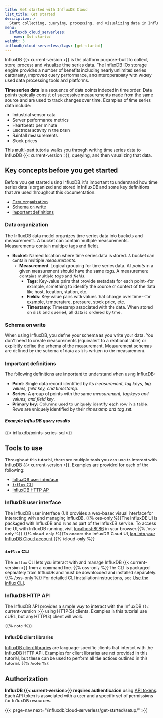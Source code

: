 ```yaml
---
title: Get started with InfluxDB Cloud
list_title: Get started
description: >
  Start collecting, querying, processing, and visualizing data in InfluxDB Cloud backed by IOx.
menu:
  influxdb_cloud_serverless:
    name: Get started
weight: 3
influxdb/cloud-serverless/tags: [get-started]
---
```


InfluxDB {{< current-version >}} is the platform purpose-built to collect, store,
process and visualize time series data.
The InfluxDB IOx storage engine provides a number of benefits including nearly
unlimited series cardinality, improved query performance, and interoperability
with widely used data processing tools and platforms.

**Time series data** is a sequence of data points indexed in time order.
Data points typically consist of successive measurements made from the same
source and are used to track changes over time.
Examples of time series data include:

- Industrial sensor data
- Server performance metrics
- Heartbeats per minute
- Electrical activity in the brain
- Rainfall measurements
- Stock prices

This multi-part tutorial walks you through writing time series data to InfluxDB {{< current-version >}},
querying, and then visualizing that data.

## Key concepts before you get started

Before you get started using InfluxDB, it's important to understand how time series
data is organized and stored in InfluxDB and some key definitions that are used
throughout this documentation.

- [Data organization](#data-organization)
- [Schema on write](#schema-on-write)
- [Important definitions](#important-definitions)

### Data organization

The InfluxDB data model organizes time series data into buckets and measurements.
A bucket can contain multiple measurements. Measurements contain multiple
tags and fields.

- **Bucket**: Named location where time series data is stored.
  A bucket can contain multiple _measurements_.
  - **Measurement**: Logical grouping for time series data.
    All _points_ in a given measurement should have the same _tags_.
    A measurement contains multiple _tags_ and _fields_.
      - **Tags**: Key-value pairs that provide metadata for each point--for example,
        something to identify the source or context of the data like host,
        location, station, etc.
      - **Fields**: Key-value pairs with values that change over time--for example,
        temperature, pressure, stock price, etc.
      - **Timestamp**: Timestamp associated with the data.
        When stored on disk and queried, all data is ordered by time.

<!-- _For detailed information and examples of the InfluxDB data model, see
[Data elements](/influxdb/v2.5/reference/key-concepts/data-elements/)._ -->

### Schema on write

When using InfluxDB, you define your schema as you write your data.
You don't need to create measurements (equivalent to a relational table) or
explicitly define the schema of the measurement.
Measurement schemas are defined by the schema of data as it is written to the measurement.

### Important definitions

The following definitions are important to understand when using InfluxDB:

- **Point**: Single data record identified by its _measurement, tag keys, tag values, field key, and timestamp_.
- **Series**: A group of points with the same _measurement, tag keys and values, and field key_.
- **Primary key**: Columns used to uniquely identify each row in a table.
  Rows are uniquely identified by their _timestamp and tag set_.

##### Example InfluxDB query results

{{< influxdb/points-series-sql >}}

## Tools to use

Throughout this tutorial, there are multiple tools you can use to interact with
InfluxDB {{< current-version >}}. Examples are provided for each of the following:

- [InfluxDB user interface](#influxdb-user-interface)
- [`influx` CLI](#influx-cli)
- [InfluxDB HTTP API](#influxdb-http-api)

### InfluxDB user interface

The InfluxDB user interface (UI) provides a web-based visual interface for interacting with and managing InfluxDB.
{{% oss-only %}}The InfluxDB UI is packaged with InfluxDB and runs as part of the InfluxDB service. To access the UI, with InfluxDB running, visit [localhost:8086](http://localhost:8086) in your browser.{{% /oss-only %}}
{{% cloud-only %}}To access the InfluxDB Cloud UI, [log into your InfluxDB Cloud account](https://cloud2.influxdata.com).{{% /cloud-only %}}

### `influx` CLI

The `influx` CLI lets you interact with and manage InfluxDB {{< current-version >}} from a command line.
{{% oss-only %}}The CLI is packaged separately from InfluxDB and must be downloaded and installed separately.{{% /oss-only %}}
For detailed CLI installation instructions, see
[Use the influx CLI](/influxdb/v2.5/tools/influx-cli/).

### InfluxDB HTTP API

The [InfluxDB API](/influxdb/v2.5/reference/api/) provides a simple way to
interact with the InfluxDB {{< current-version >}} using HTTP(S) clients.
Examples in this tutorial use cURL, but any HTTP(S) client will work.

{{% note %}}
#### InfluxDB client libraries

[InfluxDB client libraries](/influxdb/v2.5/api-guide/client-libraries/) are
language-specific clients that interact with the InfluxDB HTTP API.
Examples for client libraries are not provided in this tutorial, but these can
be used to perform all the actions outlined in this tutorial.
{{% /note %}}

## Authorization

**InfluxDB {{< current-version >}} requires authentication** using [API tokens](/influxdb/v2.5/security/tokens/).
Each API token is associated with a user and a specific set of permissions for InfluxDB resources.

{{< page-nav next="/influxdb/cloud-serverless/get-started/setup/" >}}
